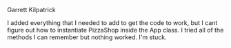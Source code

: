 Garrett Kilpatrick

I added everything that I needed to add to get the code to work, but I cant figure out how to instantiate PizzaShop inside the App class. I tried all of the methods I can remember but nothing worked. I'm stuck.
